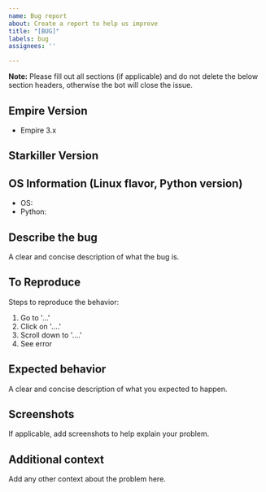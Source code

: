 ```yaml
---
name: Bug report
about: Create a report to help us improve
title: "[BUG]"
labels: bug
assignees: ''

---
```

__Note:__ Please fill out all sections (if applicable) and do not delete the below section headers, otherwise the bot will close the issue.

## Empire Version
- Empire 3.x

## Starkiller Version


## OS Information (Linux flavor, Python version)
- OS: 
- Python: 

## Describe the bug
A clear and concise description of what the bug is.

## To Reproduce
Steps to reproduce the behavior:
1. Go to '...'
2. Click on '....'
3. Scroll down to '....'
4. See error

## Expected behavior
A clear and concise description of what you expected to happen.

## Screenshots
If applicable, add screenshots to help explain your problem.

## Additional context
Add any other context about the problem here.
